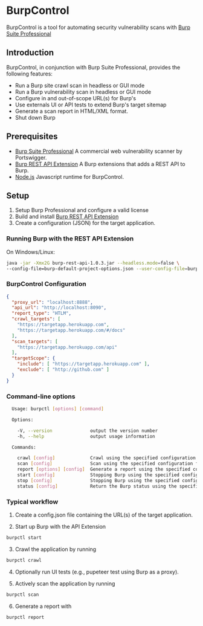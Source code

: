 # BurpControl

BurpControl is a tool for automating security vulnerability scans with [Burp Suite Professional]


## Introduction

BurpControl, in conjunction with Burp Suite Professional, provides the following features:

* Run a Burp site crawl scan in headless or GUI mode
* Run a Burp vulnerability scan in headless or GUI mode
* Configure in and out-of-scope URL(s) for Burp's 
* Use externals UI or API tests to extend Burp's target sitemap
* Generate a scan report in HTML/XML format.
* Shut down Burp

## Prerequisites

* [Burp Suite Professional]
  A commercial web vulnerability scanner by Portswigger.
* [Burp REST API Extension]
  A Burp extensions that adds a REST API to Burp.
* [Node.js]
  Javascript runtime for BurpControl.
  
## Setup

1. Setup Burp Professional and configure a valid license
2. Build and install [Burp REST API Extension]
3. Create a configuration (JSON) for the target application.

### Running Burp with the REST API Extension

On Windows/Linux:

```sh
java -jar -Xmx2G burp-rest-api-1.0.3.jar --headless.mode=false \
--config-file=burp-default-project-options.json --user-config-file=burp-user-options.json
```

### BurpControl Configuration

```json
{
  "proxy_url": "localhost:8888",
  "api_url": "http://localhost:8090",
  "report_type": "HTLM",
  "crawl_targets": [
    "https://targetapp.herokuapp.com",
    "https://targetapp.herokuapp.com/#/docs"
  ],
  "scan_targets": [
    "https://targetapp.herokuapp.com/api"
  ],
  "targetScope": {
    "include": [ "https://targetapp.herokuapp.com" ],
    "exclude": [ "http://github.com" ]
  }
}
```

### Command-line options

```sh
  Usage: burpctl [options] [command]

  Options:

    -V, --version              output the version number
    -h, --help                 output usage information

  Commands:

    crawl [config]             Crawl using the specified configuration file
    scan [config]              Scan using the specified configuration file
    report [options] [config]  Generate a report using the specified configuration file
    start [config]             Stopping Burp using the specified configuration file
    stop [config]              Stopping Burp using the specified configuration file
    status [config]            Return the Burp status using the specified configuration file

```

### Typical workflow

1. Create a config.json file containing the URL(s) of the target application.

2. Start up Burp with the API Extension
```sh
burpctl start
```
3. Crawl the application by running
```sh
burpctl crawl
```
4. Optionally run UI tests (e.g., pupeteer test using Burp as a proxy).

5. Actively scan the application by running
```sh
burpctl scan
```
6. Generate a report with
```sh
burpctl report
```


[Burp Suite Professional]: https://portswigger.net/burp
[Burp REST API Extension]: https://github.com/vmware/burp-rest-api
[Node.js]: https://nodejs.org/en/
[Jenkins]: https://jenkins.io/


